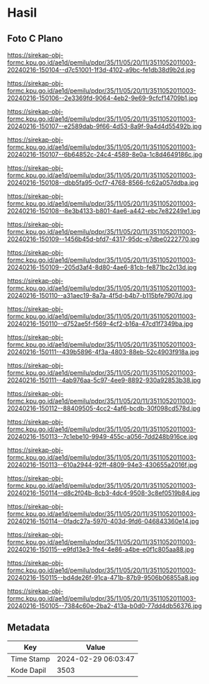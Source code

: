 # Hasil

## Foto C Plano

https://sirekap-obj-formc.kpu.go.id/ae1d/pemilu/pdpr/35/11/05/20/11/3511052011003-20240216-150104--d7c51001-1f3d-4102-a9bc-fe1db38d9b2d.jpg

https://sirekap-obj-formc.kpu.go.id/ae1d/pemilu/pdpr/35/11/05/20/11/3511052011003-20240216-150106--2e3369fd-9064-4eb2-9e69-9cfcf14709b1.jpg

https://sirekap-obj-formc.kpu.go.id/ae1d/pemilu/pdpr/35/11/05/20/11/3511052011003-20240216-150107--e2589dab-9f66-4d53-8a9f-9a4d4d55492b.jpg

https://sirekap-obj-formc.kpu.go.id/ae1d/pemilu/pdpr/35/11/05/20/11/3511052011003-20240216-150107--6b64852c-24c4-4589-8e0a-1c8d4649186c.jpg

https://sirekap-obj-formc.kpu.go.id/ae1d/pemilu/pdpr/35/11/05/20/11/3511052011003-20240216-150108--dbb5fa95-0cf7-4768-8566-fc62a057ddba.jpg

https://sirekap-obj-formc.kpu.go.id/ae1d/pemilu/pdpr/35/11/05/20/11/3511052011003-20240216-150108--8e3b4133-b801-4ae6-a442-ebc7e82249e1.jpg

https://sirekap-obj-formc.kpu.go.id/ae1d/pemilu/pdpr/35/11/05/20/11/3511052011003-20240216-150109--1456b45d-bfd7-4317-95dc-e7dbe0222770.jpg

https://sirekap-obj-formc.kpu.go.id/ae1d/pemilu/pdpr/35/11/05/20/11/3511052011003-20240216-150109--205d3af4-8d80-4ae6-81cb-fe871bc2c13d.jpg

https://sirekap-obj-formc.kpu.go.id/ae1d/pemilu/pdpr/35/11/05/20/11/3511052011003-20240216-150110--a31aec19-8a7a-4f5d-b4b7-b115bfe7907d.jpg

https://sirekap-obj-formc.kpu.go.id/ae1d/pemilu/pdpr/35/11/05/20/11/3511052011003-20240216-150110--d752ae5f-f569-4cf2-b16a-47cd1f7349ba.jpg

https://sirekap-obj-formc.kpu.go.id/ae1d/pemilu/pdpr/35/11/05/20/11/3511052011003-20240216-150111--439b5896-4f3a-4803-88eb-52c4903f918a.jpg

https://sirekap-obj-formc.kpu.go.id/ae1d/pemilu/pdpr/35/11/05/20/11/3511052011003-20240216-150111--4ab976aa-5c97-4ee9-8892-930a92853b38.jpg

https://sirekap-obj-formc.kpu.go.id/ae1d/pemilu/pdpr/35/11/05/20/11/3511052011003-20240216-150112--88409505-4cc2-4af6-bcdb-30f098cd578d.jpg

https://sirekap-obj-formc.kpu.go.id/ae1d/pemilu/pdpr/35/11/05/20/11/3511052011003-20240216-150113--7c1ebe10-9949-455c-a056-7dd248b916ce.jpg

https://sirekap-obj-formc.kpu.go.id/ae1d/pemilu/pdpr/35/11/05/20/11/3511052011003-20240216-150113--610a2944-92ff-4809-94e3-430655a2016f.jpg

https://sirekap-obj-formc.kpu.go.id/ae1d/pemilu/pdpr/35/11/05/20/11/3511052011003-20240216-150114--d8c2f04b-8cb3-4dc4-9508-3c8ef0519b84.jpg

https://sirekap-obj-formc.kpu.go.id/ae1d/pemilu/pdpr/35/11/05/20/11/3511052011003-20240216-150114--0fadc27a-5970-403d-9fd6-046843360e14.jpg

https://sirekap-obj-formc.kpu.go.id/ae1d/pemilu/pdpr/35/11/05/20/11/3511052011003-20240216-150115--e9fd13e3-1fe4-4e86-a4be-e0f1c805aa88.jpg

https://sirekap-obj-formc.kpu.go.id/ae1d/pemilu/pdpr/35/11/05/20/11/3511052011003-20240216-150115--bd4de26f-91ca-471b-87b9-9506b06855a8.jpg

https://sirekap-obj-formc.kpu.go.id/ae1d/pemilu/pdpr/35/11/05/20/11/3511052011003-20240216-150105--7384c60e-2ba2-413a-b0d0-77dd4db56376.jpg


## Metadata

| Key        | Value               |
| ---------- | ------------------- |
| Time Stamp | 2024-02-29 06:03:47 |
| Kode Dapil | 3503                |



